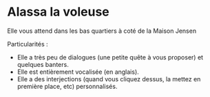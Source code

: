 # Alassa la voleuse

Elle vous attend dans les bas quartiers à coté de la Maison Jensen

Particularités :
- Elle a très peu de dialogues (une petite quête à vous proposer) et quelques banters.
- Elle est entièrement vocalisée (en anglais).
- Elle a des interjections (quand vous cliquez dessus, la mettez en première place, etc) personnalisés.
